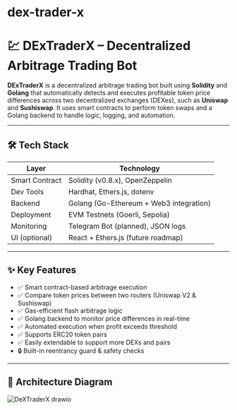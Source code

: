 # dex-trader-x
# 💹 DExTraderX – Decentralized Arbitrage Trading Bot

**DExTraderX** is a decentralized arbitrage trading bot built using **Solidity** and **Golang** that automatically detects and executes profitable token price differences across two decentralized exchanges (DEXes), such as **Uniswap** and **Sushiswap**. It uses smart contracts to perform token swaps and a Golang backend to handle logic, logging, and automation.

---

## 🛠️ Tech Stack

| Layer        | Technology                             |
|--------------|-----------------------------------------|
| Smart Contract | Solidity (v0.8.x), OpenZeppelin        |
| Dev Tools    | Hardhat, Ethers.js, dotenv              |
| Backend      | Golang (Go-Ethereum + Web3 integration) |
| Deployment   | EVM Testnets (Goerli, Sepolia)          |
| Monitoring   | Telegram Bot (planned), JSON logs       |
| UI (optional) | React + Ethers.js (future roadmap)     |

---

## ✨ Key Features

- ✅ Smart contract-based arbitrage execution
- ✅ Compare token prices between two routers (Uniswap V2 & Sushiswap)
- ✅ Gas-efficient flash arbitrage logic
- ✅ Golang backend to monitor price differences in real-time
- ✅ Automated execution when profit exceeds threshold
- ✅ Supports ERC20 token pairs
- ✅ Easily extendable to support more DEXs and pairs
- 🔒 Built-in reentrancy guard & safety checks

---

## 🧠 Architecture Diagram

![DeXTraderX drawio](https://github.com/user-attachments/assets/cf4b5695-0e22-45ea-a1b8-4e0b0e72766c)

